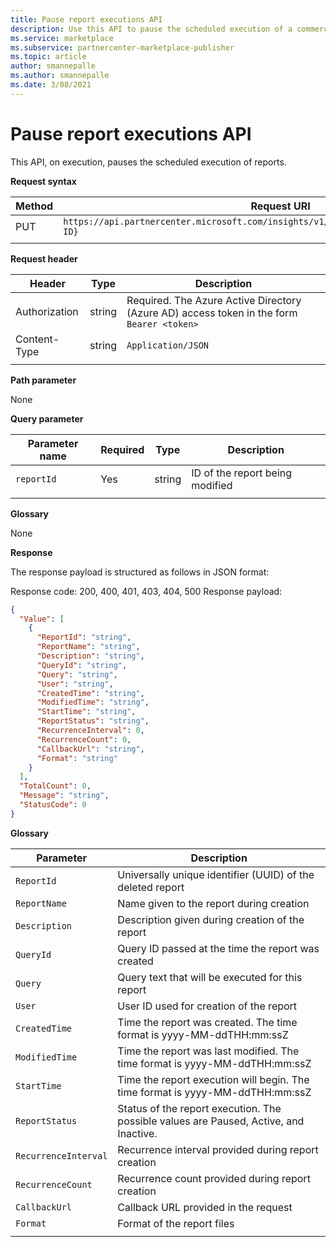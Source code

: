 ```yaml
---
title: Pause report executions API
description: Use this API to pause the scheduled execution of a commercial marketplace analytics report. 
ms.service: marketplace 
ms.subservice: partnercenter-marketplace-publisher
ms.topic: article
author: smannepalle
ms.author: smannepalle
ms.date: 3/08/2021
---
```


# Pause report executions API

This API, on execution, pauses the scheduled execution of reports.

**Request syntax**

| Method | Request URI |
| ------------ | ------------- |
| PUT | `https://api.partnercenter.microsoft.com/insights/v1/cmp/ScheduledReport/pause/{Report ID}` |
|||

**Request header**

| Header | Type | Description |
| ------------ | ------------- | ------------- |
| Authorization | string | Required. The Azure Active Directory (Azure AD) access token in the form `Bearer <token>` |
| Content-Type | string | `Application/JSON` |
||||

**Path parameter**

None

**Query parameter**

| Parameter name | Required | Type | Description |
| ------------ | ------------- | ------------- | ------------- |
| `reportId` | Yes | string | ID of the report being modified |
|||||

**Glossary**

None

**Response**

The response payload is structured as follows in JSON format:

Response code: 200, 400, 401, 403, 404, 500
Response payload:

```json
{
  "Value": [
    {
      "ReportId": "string",
      "ReportName": "string",
      "Description": "string",
      "QueryId": "string",
      "Query": "string",
      "User": "string",
      "CreatedTime": "string",
      "ModifiedTime": "string",
      "StartTime": "string",
      "ReportStatus": "string",
      "RecurrenceInterval": 0,
      "RecurrenceCount": 0,
      "CallbackUrl": "string",
      "Format": "string"
    }
  ],
  "TotalCount": 0,
  "Message": "string",
  "StatusCode": 0
}
```

**Glossary**

| Parameter | Description |
| ------------ | ------------- |
| `ReportId` | Universally unique identifier (UUID) of the deleted report |
| `ReportName` | Name given to the report during creation |
| `Description` | Description given during creation of the report |
| `QueryId` | Query ID passed at the time the report was created |
| `Query` | Query text that will be executed for this report |
| `User` | User ID used for creation of the report |
| `CreatedTime` | Time the report was created. The time format is yyyy-MM-ddTHH:mm:ssZ |
| `ModifiedTime` | Time the report was last modified. The time format is yyyy-MM-ddTHH:mm:ssZ |
| `StartTime` | Time the report execution will begin. The time format is yyyy-MM-ddTHH:mm:ssZ |
| `ReportStatus` | Status of the report execution. The possible values are Paused, Active, and Inactive. |
| `RecurrenceInterval` | Recurrence interval provided during report creation |
| `RecurrenceCount` | Recurrence count provided during report creation |
| `CallbackUrl` | Callback URL provided in the request |
| `Format` | Format of the report files |
|||
